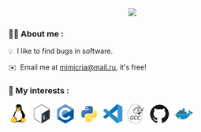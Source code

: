 <div id="header" align="center">
  <!-- <img src="https://media.giphy.com/media/H63N8tk3FujDVmWB2c/giphy.gif" width="100"/> -->
  <img src="https://media.giphy.com/media/KBE6zCCuBqZnzsYZyV/giphy.gif" width="100"/>
</div>

### :man_office_worker: About me :
💡 &nbsp;I like to find bugs in software.

✉️ &nbsp;Email me at mimicria@mail.ru, it's free!

### :unicorn: My interests :
<div>
  <img src="https://raw.githubusercontent.com/devicons/devicon/master/icons/linux/linux-original.svg" title="Linux" alt="Linux" width="40" height="40"/>&nbsp;
  <img src="https://raw.githubusercontent.com/devicons/devicon/master/icons/bash/bash-original.svg" title="Bash" alt="Bash" width="40" height="40"/>&nbsp;
  <img src="https://raw.githubusercontent.com/devicons/devicon/master/icons/c/c-original.svg" title="C" alt="C" width="40" height="40"/>&nbsp;
  <img src="https://raw.githubusercontent.com/devicons/devicon/master/icons/python/python-original.svg" title="Python" alt="Python" width="40" height="40"/>&nbsp;
  <img src="https://raw.githubusercontent.com/devicons/devicon/master/icons/vscode/vscode-original.svg" title="VScode" alt="VScode" width="40" height="40"/>&nbsp;
  <img src="https://raw.githubusercontent.com/devicons/devicon/master/icons/gcc/gcc-plain.svg" title="GCC" alt="GCC" width="40" height="40"/>&nbsp;
  <img src="https://raw.githubusercontent.com/devicons/devicon/master/icons/github/github-original.svg"  title="GitHub" alt="GitHub" width="40" height="40"/>&nbsp;
  <img src="https://raw.githubusercontent.com/devicons/devicon/master/icons/docker/docker-original.svg" title="Docker" alt="Docker" width="40" height="40"/>&nbsp;
</div>
